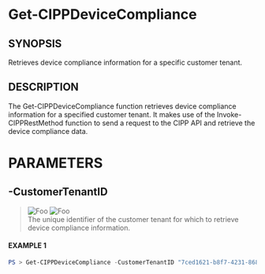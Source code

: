 # Get-CIPPDeviceCompliance
## SYNOPSIS
Retrieves device compliance information for a specific customer tenant.
## DESCRIPTION
The Get-CIPPDeviceCompliance function retrieves device compliance information for a specified customer tenant. It makes use of the Invoke-CIPPRestMethod function to send a request to the CIPP API and retrieve the device compliance data.
# PARAMETERS

## **-CustomerTenantID**
> ![Foo](https://img.shields.io/badge/Type-String-Blue?) ![Foo](https://img.shields.io/badge/Mandatory-TRUE-Red?) \
The unique identifier of the customer tenant for which to retrieve device compliance information.

 #### EXAMPLE 1
```powershell
PS > Get-CIPPDeviceCompliance -CustomerTenantID "7ced1621-b8f7-4231-868c-bc6b1a2f1778"
```

